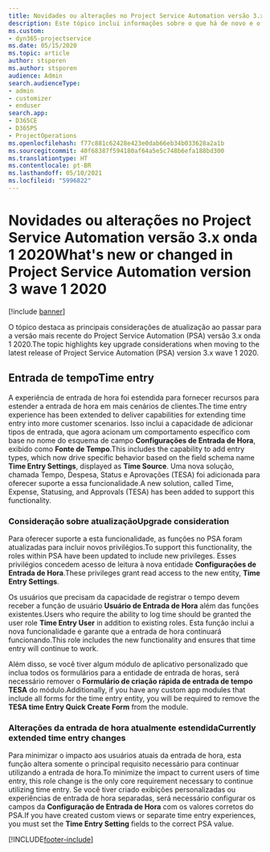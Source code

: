 ```yaml
---
title: Novidades ou alterações no Project Service Automation versão 3.x, onda 1 2020
description: Este tópico inclui informações sobre o que há de novo e o que foi alterado no Project Service Automation versão 3 onda 1 2020.
ms.custom:
- dyn365-projectservice
ms.date: 05/15/2020
ms.topic: article
author: stsporen
ms.author: stsporen
audience: Admin
search.audienceType:
- admin
- customizer
- enduser
search.app:
- D365CE
- D365PS
- ProjectOperations
ms.openlocfilehash: f77c881c62428e423e0dab66eb34b033628a2a1b
ms.sourcegitcommit: 40f68387f594180af64a5e5c748b6efa188bd300
ms.translationtype: HT
ms.contentlocale: pt-BR
ms.lasthandoff: 05/10/2021
ms.locfileid: "5996822"
---
```

# <a name="whats-new-or-changed-in-project-service-automation-version-3-wave-1-2020"></a><span data-ttu-id="4866e-103">Novidades ou alterações no Project Service Automation versão 3.x onda 1 2020</span><span class="sxs-lookup"><span data-stu-id="4866e-103">What's new or changed in Project Service Automation version 3 wave 1 2020</span></span>

[!include [banner](../includes/psa-now-project-operations.md)]

<span data-ttu-id="4866e-104">O tópico destaca as principais considerações de atualização ao passar para a versão mais recente do Project Service Automation (PSA) versão 3.x onda 1 2020.</span><span class="sxs-lookup"><span data-stu-id="4866e-104">The topic highlights key upgrade considerations when moving to the latest release of Project Service Automation (PSA) version 3.x wave 1 2020.</span></span>

## <a name="time-entry"></a><span data-ttu-id="4866e-105">Entrada de tempo</span><span class="sxs-lookup"><span data-stu-id="4866e-105">Time entry</span></span>
<span data-ttu-id="4866e-106">A experiência de entrada de hora foi estendida para fornecer recursos para estender a entrada de hora em mais cenários de clientes.</span><span class="sxs-lookup"><span data-stu-id="4866e-106">The time entry experience has been extended to deliver capabilities for extending time entry into more customer scenarios.</span></span> <span data-ttu-id="4866e-107">Isso inclui a capacidade de adicionar tipos de entrada, que agora acionam um comportamento específico com base no nome do esquema de campo **Configurações de Entrada de Hora**, exibido como **Fonte de Tempo**.</span><span class="sxs-lookup"><span data-stu-id="4866e-107">This includes the capability to add entry types, which now drive specific behavior based on the field schema name **Time Entry Settings**, displayed as **Time Source**.</span></span> <span data-ttu-id="4866e-108">Uma nova solução, chamada Tempo, Despesa, Status e Aprovações (TESA) foi adicionada para oferecer suporte a essa funcionalidade.</span><span class="sxs-lookup"><span data-stu-id="4866e-108">A new solution, called Time, Expense, Statusing, and Approvals (TESA) has been added to support this functionality.</span></span>

### <a name="upgrade-consideration"></a><span data-ttu-id="4866e-109">Consideração sobre atualização</span><span class="sxs-lookup"><span data-stu-id="4866e-109">Upgrade consideration</span></span>
<span data-ttu-id="4866e-110">Para oferecer suporte a esta funcionalidade, as funções no PSA foram atualizadas para incluir novos privilégios.</span><span class="sxs-lookup"><span data-stu-id="4866e-110">To support this functionality, the roles within PSA have been updated to include new privileges.</span></span> <span data-ttu-id="4866e-111">Esses privilégios concedem acesso de leitura à nova entidade **Configurações de Entrada de Hora**.</span><span class="sxs-lookup"><span data-stu-id="4866e-111">These privileges grant read access to the new entity, **Time Entry Settings**.</span></span>

<span data-ttu-id="4866e-112">Os usuários que precisam da capacidade de registrar o tempo devem receber a função de usuário **Usuário de Entrada de Hora** além das funções existentes.</span><span class="sxs-lookup"><span data-stu-id="4866e-112">Users who require the ability to log time should be granted the user role **Time Entry User** in addition to existing roles.</span></span> <span data-ttu-id="4866e-113">Esta função inclui a nova funcionalidade e garante que a entrada de hora continuará funcionando.</span><span class="sxs-lookup"><span data-stu-id="4866e-113">This role includes the new functionality and ensures that time entry will continue to work.</span></span>

<span data-ttu-id="4866e-114">Além disso, se você tiver algum módulo de aplicativo personalizado que inclua todos os formulários para a entidade de entrada de horas, será necessário remover o **Formulário de criação rápida de entrada de tempo TESA** do módulo.</span><span class="sxs-lookup"><span data-stu-id="4866e-114">Additionally, if you have any custom app modules that include all forms for the time entry entity, you will be required to remove the **TESA time Entry Quick Create Form** from the module.</span></span>

### <a name="currently-extended-time-entry-changes"></a><span data-ttu-id="4866e-115">Alterações da entrada de hora atualmente estendida</span><span class="sxs-lookup"><span data-stu-id="4866e-115">Currently extended time entry changes</span></span>
<span data-ttu-id="4866e-116">Para minimizar o impacto aos usuários atuais da entrada de hora, esta função altera somente o principal requisito necessário para continuar utilizando a entrada de hora.</span><span class="sxs-lookup"><span data-stu-id="4866e-116">To minimize the impact to current users of time entry, this role change is the only core requirement necessary to continue utilizing time entry.</span></span> <span data-ttu-id="4866e-117">Se você tiver criado exibições personalizadas ou experiências de entrada de hora separadas, será necessário configurar os campos da **Configuração de Entrada de Hora** com os valores corretos do PSA.</span><span class="sxs-lookup"><span data-stu-id="4866e-117">If you have created custom views or separate time entry experiences, you must set the **Time Entry Setting** fields to the correct PSA value.</span></span>


[!INCLUDE[footer-include](../includes/footer-banner.md)]